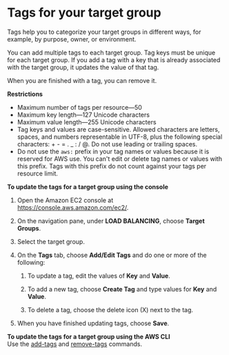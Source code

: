 # Tags for your target group<a name="target-group-tags"></a>

Tags help you to categorize your target groups in different ways, for example, by purpose, owner, or environment\.

You can add multiple tags to each target group\. Tag keys must be unique for each target group\. If you add a tag with a key that is already associated with the target group, it updates the value of that tag\.

When you are finished with a tag, you can remove it\.

**Restrictions**
+ Maximum number of tags per resource—50
+ Maximum key length—127 Unicode characters
+ Maximum value length—255 Unicode characters
+ Tag keys and values are case\-sensitive\. Allowed characters are letters, spaces, and numbers representable in UTF\-8, plus the following special characters: \+ \- = \. \_ : / @\. Do not use leading or trailing spaces\.
+ Do not use the `aws:` prefix in your tag names or values because it is reserved for AWS use\. You can't edit or delete tag names or values with this prefix\. Tags with this prefix do not count against your tags per resource limit\. 

**To update the tags for a target group using the console**

1. Open the Amazon EC2 console at [https://console\.aws\.amazon\.com/ec2/](https://console.aws.amazon.com/ec2/)\.

1. On the navigation pane, under **LOAD BALANCING**, choose **Target Groups**\.

1. Select the target group\.

1. On the **Tags** tab, choose **Add/Edit Tags** and do one or more of the following:

   1. To update a tag, edit the values of **Key** and **Value**\.

   1. To add a new tag, choose **Create Tag** and type values for **Key** and **Value**\.

   1. To delete a tag, choose the delete icon \(X\) next to the tag\.

1. When you have finished updating tags, choose **Save**\.

**To update the tags for a target group using the AWS CLI**  
Use the [add\-tags](https://docs.aws.amazon.com/cli/latest/reference/elbv2/add-tags.html) and [remove\-tags](https://docs.aws.amazon.com/cli/latest/reference/elbv2/remove-tags.html) commands\.